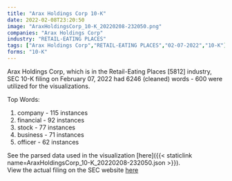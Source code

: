 ```yaml
---
title: "Arax Holdings Corp 10-K"
date: 2022-02-08T23:20:50
image: "AraxHoldingsCorp_10-K_20220208-232050.png"
companies: "Arax Holdings Corp"
industry: "RETAIL-EATING PLACES"
tags: ["Arax Holdings Corp","RETAIL-EATING PLACES","02-07-2022","10-K"]
forms: "10-K"
---
```

Arax Holdings Corp, which is in the Retail-Eating Places [5812] industry, SEC 10-K filing on February 07, 2022 had 6246 (cleaned) words - 600 were utilized for the visualizations.

Top Words:
1. company - 115 instances
2. financial - 92 instances
3. stock - 77 instances
4. business - 71 instances
5. officer - 62 instances


See the parsed data used in the visualization [here]({{< staticlink name=AraxHoldingsCorp_10-K_20220208-232050.json >}}).  
View the actual filing on the SEC website [here](https://www.sec.gov/Archives/edgar/data/1566243/0001753926-22-000159.txt)